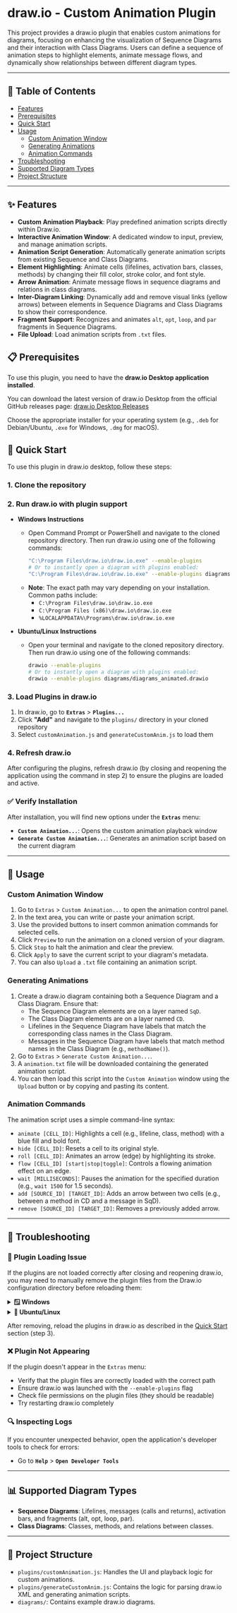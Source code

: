 # draw.io - Custom Animation Plugin

This project provides a draw.io plugin that enables custom animations for diagrams, focusing on enhancing the visualization of Sequence Diagrams and their interaction with Class Diagrams. Users can define a sequence of animation steps to highlight elements, animate message flows, and dynamically show relationships between different diagram types.

---

## 📑 Table of Contents

- [Features](#-features)
- [Prerequisites](#-prerequisites)
- [Quick Start](#-quick-start)
- [Usage](#-usage)
  - [Custom Animation Window](#custom-animation-window)
  - [Generating Animations](#generating-animations)
  - [Animation Commands](#animation-commands)
- [Troubleshooting](#-troubleshooting)
- [Supported Diagram Types](#-supported-diagram-types)
- [Project Structure](#-project-structure)

---

## ✨ Features
- **Custom Animation Playback**: Play predefined animation scripts directly within Draw.io.
- **Interactive Animation Window**: A dedicated window to input, preview, and manage animation scripts.
- **Animation Script Generation**: Automatically generate animation scripts from existing Sequence and Class Diagrams.
- **Element Highlighting**: Animate cells (lifelines, activation bars, classes, methods) by changing their fill color, stroke color, and font style.
- **Arrow Animation**: Animate message flows in sequence diagrams and relations in class diagrams.
- **Inter-Diagram Linking**: Dynamically add and remove visual links (yellow arrows) between elements in Sequence Diagrams and Class Diagrams to show their correspondence.
- **Fragment Support**: Recognizes and animates `alt`, `opt`, `loop`, and `par` fragments in Sequence Diagrams.
- **File Upload**: Load animation scripts from `.txt` files.

## 📋 Prerequisites
To use this plugin, you need to have the **draw.io Desktop application installed**.

You can download the latest version of draw.io Desktop from the official GitHub releases page:
[draw.io Desktop Releases](https://github.com/jgraph/drawio-desktop/releases)

Choose the appropriate installer for your operating system (e.g., `.deb` for Debian/Ubuntu, `.exe` for Windows, `.dmg` for macOS).

## 🚀 Quick Start

To use this plugin in draw.io desktop, follow these steps:

### 1. Clone the repository

### 2. Run draw.io with plugin support
- **Windows Instructions**
    *   Open Command Prompt or PowerShell and navigate to the cloned repository directory. Then run draw.io using one of the following commands:
        ```bash
        "C:\Program Files\draw.io\draw.io.exe" --enable-plugins
        # Or to instantly open a diagram with plugins enabled:
        "C:\Program Files\draw.io\draw.io.exe" --enable-plugins diagrams\diagrams_animated.drawio
        ```
    *   **Note**: The exact path may vary depending on your installation. Common paths include:
        - `C:\Program Files\draw.io\draw.io.exe`
        - `C:\Program Files (x86)\draw.io\draw.io.exe`
        - `%LOCALAPPDATA%\Programs\draw.io\draw.io.exe`

- **Ubuntu/Linux Instructions**
    *   Open your terminal and navigate to the cloned repository directory. Then run draw.io using one of the following commands:
        ```bash
        drawio --enable-plugins
        # Or to instantly open a diagram with plugins enabled:
        drawio --enable-plugins diagrams/diagrams_animated.drawio
        ```

### 3. Load Plugins in draw.io

1. In draw.io, go to **`Extras`** > **`Plugins...`**
2. Click **"Add"** and navigate to the `plugins/` directory in your cloned repository
3. Select `customAnimation.js` and `generateCustomAnim.js` to load them

### 4. Refresh draw.io

After configuring the plugins, refresh draw.io (by closing and reopening the application using the command in step 2) to ensure the plugins are loaded and active.

### ✅ Verify Installation

After installation, you will find new options under the **`Extras`** menu:
- **`Custom Animation...`**: Opens the custom animation playback window
- **`Generate Custom Animation...`**: Generates an animation script based on the current diagram

---

## 📖 Usage

### Custom Animation Window
1.  Go to `Extras` > `Custom Animation...` to open the animation control panel.
2.  In the text area, you can write or paste your animation script.
3.  Use the provided buttons to insert common animation commands for selected cells.
4.  Click `Preview` to run the animation on a cloned version of your diagram.
5.  Click `Stop` to halt the animation and clear the preview.
6.  Click `Apply` to save the current script to your diagram's metadata.
7.  You can also `Upload` a `.txt` file containing an animation script.

### Generating Animations
1.  Create a draw.io diagram containing both a Sequence Diagram and a Class Diagram. Ensure that:
    *   The Sequence Diagram elements are on a layer named `SqD`.
    *   The Class Diagram elements are on a layer named `CD`.
    *   Lifelines in the Sequence Diagram have labels that match the corresponding class names in the Class Diagram.
    *   Messages in the Sequence Diagram have labels that match method names in the Class Diagram (e.g., `methodName()`).
2.  Go to `Extras` > `Generate Custom Animation...`.
3.  A `animation.txt` file will be downloaded containing the generated animation script.
4.  You can then load this script into the `Custom Animation` window using the `Upload` button or by copying and pasting its content.

### Animation Commands
The animation script uses a simple command-line syntax:
-   `animate [CELL_ID]`: Highlights a cell (e.g., lifeline, class, method) with a blue fill and bold font.
-   `hide [CELL_ID]`: Resets a cell to its original style.
-   `roll [CELL_ID]`: Animates an arrow (edge) by highlighting its stroke.
-   `flow [CELL_ID] [start|stop|toggle]`: Controls a flowing animation effect on an edge.
-   `wait [MILLISECONDS]`: Pauses the animation for the specified duration (e.g., `wait 1500` for 1.5 seconds).
-   `add [SOURCE_ID] [TARGET_ID]`: Adds an arrow between two cells (e.g., between a method in CD and a message in SqD).
-   `remove [SOURCE_ID] [TARGET_ID]`: Removes a previously added arrow.

---

## 🔧 Troubleshooting

### 🔄 Plugin Loading Issue

If the plugins are not loaded correctly after closing and reopening draw.io, you may need to manually remove the plugin files from the Draw.io configuration directory before reloading them:

<details>
<summary><b>🪟 Windows</b></summary>

```cmd
del "C:\Users\<Your Username>\AppData\Roaming\draw.io\plugins\customAnimation.js"
del "C:\Users\<Your Username>\AppData\Roaming\draw.io\plugins\generateCustomAnim.js"
```

</details>

<details>
<summary><b>🐧 Ubuntu/Linux</b></summary>

```bash
rm ~/.config/draw.io/plugins/customAnimation.js
rm ~/.config/draw.io/plugins/generateCustomAnim.js
```

</details>

After removing, reload the plugins in draw.io as described in the [Quick Start](#-quick-start) section (step 3).

### ❌ Plugin Not Appearing
If the plugin doesn't appear in the `Extras` menu:
 - Verify that the plugin files are correctly loaded with the correct path
 - Ensure draw.io was launched with the `--enable-plugins` flag
 - Check file permissions on the plugin files (they should be readable)
 - Try restarting draw.io completely

### 🔍 Inspecting Logs

If you encounter unexpected behavior, open the application's developer tools to check for errors:
- Go to **`Help`** > **`Open Developer Tools`**

---

## 📊 Supported Diagram Types
-   **Sequence Diagrams**: Lifelines, messages (calls and returns), activation bars, and fragments (alt, opt, loop, par).
-   **Class Diagrams**: Classes, methods, and relations between classes.

---

## 📁 Project Structure
-   `plugins/customAnimation.js`: Handles the UI and playback logic for custom animations.
-   `plugins/generateCustomAnim.js`: Contains the logic for parsing draw.io XML and generating animation scripts.
-   `diagrams/`: Contains example draw.io diagrams.
